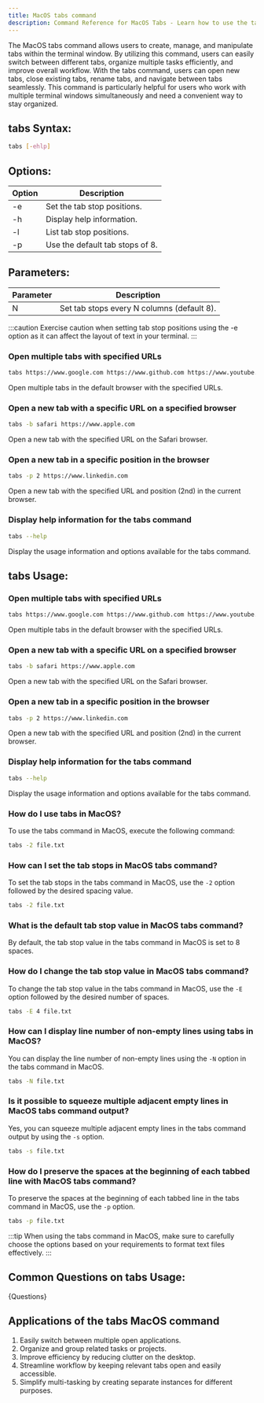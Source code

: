 ```yaml
---
title: MacOS tabs command
description: Command Reference for MacOS Tabs - Learn how to use the tab command in MacOS for efficient navigation and organization of terminal windows.
---
```


The MacOS tabs command allows users to create, manage, and manipulate tabs within the terminal window. By utilizing this command, users can easily switch between different tabs, organize multiple tasks efficiently, and improve overall workflow. With the tabs command, users can open new tabs, close existing tabs, rename tabs, and navigate between tabs seamlessly. This command is particularly helpful for users who work with multiple terminal windows simultaneously and need a convenient way to stay organized.
## tabs Syntax:
```bash
tabs [-ehlp]
```
## Options:
| Option | Description                      |
|--------|----------------------------------|
| -e     | Set the tab stop positions.      |
| -h     | Display help information.        |
| -l     | List tab stop positions.         |
| -p     | Use the default tab stops of 8.  |

## Parameters:
| Parameter | Description                              |
|-----------|------------------------------------------|
| N         | Set tab stops every N columns (default 8). |

:::caution
Exercise caution when setting tab stop positions using the -e option as it can affect the layout of text in your terminal.
:::
### Open multiple tabs with specified URLs
```bash
tabs https://www.google.com https://www.github.com https://www.youtube.com
```

Open multiple tabs in the default browser with the specified URLs.

### Open a new tab with a specific URL on a specified browser
```bash
tabs -b safari https://www.apple.com
```

Open a new tab with the specified URL on the Safari browser.

### Open a new tab in a specific position in the browser
```bash
tabs -p 2 https://www.linkedin.com
```

Open a new tab with the specified URL and position (2nd) in the current browser.

### Display help information for the tabs command
```bash
tabs --help
```

Display the usage information and options available for the tabs command. 

## tabs Usage:
### Open multiple tabs with specified URLs
```bash
tabs https://www.google.com https://www.github.com https://www.youtube.com
```

Open multiple tabs in the default browser with the specified URLs.

### Open a new tab with a specific URL on a specified browser
```bash
tabs -b safari https://www.apple.com
```

Open a new tab with the specified URL on the Safari browser.

### Open a new tab in a specific position in the browser
```bash
tabs -p 2 https://www.linkedin.com
```

Open a new tab with the specified URL and position (2nd) in the current browser.

### Display help information for the tabs command
```bash
tabs --help
```

Display the usage information and options available for the tabs command.
### How do I use tabs in MacOS?
To use the tabs command in MacOS, execute the following command:
```bash
tabs -2 file.txt
```

### How can I set the tab stops in MacOS tabs command?
To set the tab stops in the tabs command in MacOS, use the `-2` option followed by the desired spacing value.
```bash
tabs -2 file.txt
```

### What is the default tab stop value in MacOS tabs command?
By default, the tab stop value in the tabs command in MacOS is set to 8 spaces. 

### How do I change the tab stop value in MacOS tabs command?
To change the tab stop value in the tabs command in MacOS, use the `-E` option followed by the desired number of spaces.
```bash
tabs -E 4 file.txt
```

### How can I display line number of non-empty lines using tabs in MacOS?
You can display the line number of non-empty lines using the `-N` option in the tabs command in MacOS.
```bash
tabs -N file.txt
```

### Is it possible to squeeze multiple adjacent empty lines in MacOS tabs command output?
Yes, you can squeeze multiple adjacent empty lines in the tabs command output by using the `-s` option.
```bash
tabs -s file.txt
```

### How do I preserve the spaces at the beginning of each tabbed line with MacOS tabs command?
To preserve the spaces at the beginning of each tabbed line in the tabs command in MacOS, use the `-p` option.
```bash
tabs -p file.txt
```

:::tip
When using the tabs command in MacOS, make sure to carefully choose the options based on your requirements to format text files effectively.
:::

## Common Questions on tabs Usage:
{Questions}

## Applications of the tabs MacOS command

1. Easily switch between multiple open applications.
2. Organize and group related tasks or projects.
3. Improve efficiency by reducing clutter on the desktop.
4. Streamline workflow by keeping relevant tabs open and easily accessible.
5. Simplify multi-tasking by creating separate instances for different purposes.